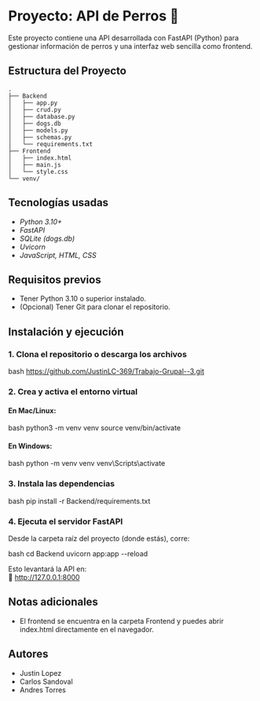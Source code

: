 # Proyecto: API de Perros 🐶

Este proyecto contiene una API desarrollada con FastAPI (Python) para gestionar información de perros y una interfaz web sencilla como frontend.

## Estructura del Proyecto


```text
.
├── Backend
│   ├── app.py
│   ├── crud.py
│   ├── database.py
│   ├── dogs.db
│   ├── models.py
│   ├── schemas.py
│   └── requirements.txt
├── Frontend
│   ├── index.html
│   ├── main.js
│   └── style.css
└── venv/
```
## Tecnologías usadas

- *Python 3.10+*
- *FastAPI*
- *SQLite (dogs.db)*
- *Uvicorn*
- *JavaScript, HTML, CSS*

## Requisitos previos

- Tener Python 3.10 o superior instalado.
- (Opcional) Tener Git para clonar el repositorio.

## Instalación y ejecución

### 1. Clona el repositorio o descarga los archivos

bash
https://github.com/JustinLC-369/Trabajo-Grupal--3.git


### 2. Crea y activa el entorno virtual

#### En Mac/Linux:
bash
python3 -m venv venv
source venv/bin/activate


#### En Windows:
bash
python -m venv venv
venv\Scripts\activate


### 3. Instala las dependencias

bash
pip install -r Backend/requirements.txt


### 4. Ejecuta el servidor FastAPI

Desde la carpeta raíz del proyecto (donde estás), corre:

bash
cd Backend
uvicorn app:app --reload


Esto levantará la API en:  
📍 http://127.0.0.1:8000  

## Notas adicionales
- El frontend se encuentra en la carpeta Frontend y puedes abrir index.html directamente en el navegador.


## Autores
- Justin Lopez
- Carlos Sandoval
- Andres Torres
